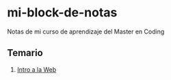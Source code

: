 # mi-block-de-notas
Notas de mi curso de aprendizaje del Master en Coding

## Temario

1. [Intro a la Web](https://github.com/PJDev1/mi-block-de-notas/blob/4c357796b6ca3a0382e5fbb73d9378891daedbc7/TEMARIO%20/Intro-Web.md)

